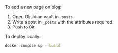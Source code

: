 To add a new page on blog:

1. Open Obsidian vault in `_posts`.
2. Write a post in `_posts` with the attributes required.
3. Push to Git.

To deploy locally:

```bash
docker compose up --build
```
